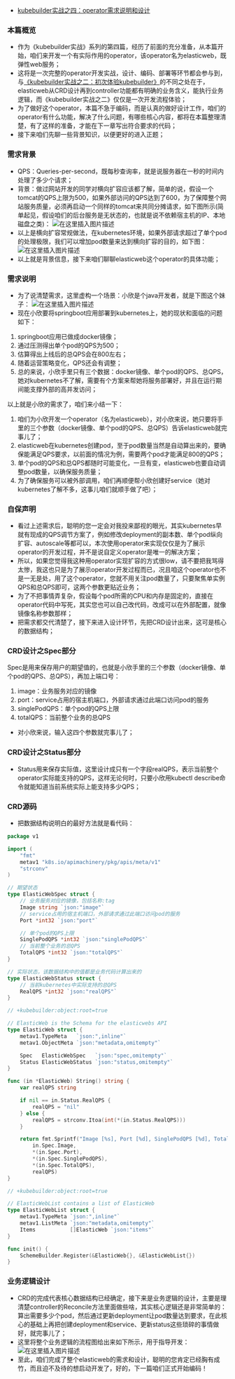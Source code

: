 - [kubebuilder实战之四：operator需求说明和设计](https://xinchen.blog.csdn.net/article/details/113822065)

### 本篇概览

- 作为《kubebuilder实战》系列的第四篇，经历了前面的充分准备，从本篇开始，咱们来开发一个有实际作用的operator，该operator名为elasticweb，既弹性web服务；
- 这将是一次完整的operator开发实战，设计、编码、部署等环节都会参与到，与[《kubebuilder实战之二：初次体验kubebuilder》](https://xinchen.blog.csdn.net/article/details/113089414)的不同之处在于，elasticweb从CRD设计再到controller功能都有明确的业务含义，能执行业务逻辑，而《kubebuilder实战之二》仅仅是一次开发流程体验；
- 为了做好这个operator，本篇不急于编码，而是认真的做好设计工作，咱们的operator有什么功能，解决了什么问题，有哪些核心内容，都将在本篇整理清楚，有了这样的准备，才能在下一章写出符合要求的代码；
- 接下来咱们先聊一些背景知识，以便更好的进入正题；

### 需求背景

- QPS：Queries-per-second，既每秒查询率，就是说服务器在一秒的时间内处理了多少个请求；
- 背景：做过网站开发的同学对横向扩容应该都了解，简单的说，假设一个tomcat的QPS上限为500，如果外部访问的QPS达到了600，为了保障整个网站服务质量，必须再启动一个同样的tomcat来共同分摊请求，如下图所示(简单起见，假设咱们的后台服务是无状态的，也就是说不依赖宿主机的IP、本地磁盘之类)：
   ![在这里插入图片描述](https://img-blog.csdnimg.cn/20210216102035880.png?x-oss-process=image/watermark,type_ZmFuZ3poZW5naGVpdGk,shadow_10,text_aHR0cHM6Ly9ibG9nLmNzZG4ubmV0L2JvbGluZ19jYXZhbHJ5,size_16,color_FFFFFF,t_70)
- 以上是横向扩容常规做法，在kubernetes环境，如果外部请求超过了单个pod的处理极限，我们可以增加pod数量来达到横向扩容的目的，如下图：
   ![在这里插入图片描述](https://img-blog.csdnimg.cn/20210216103158885.png?x-oss-process=image/watermark,type_ZmFuZ3poZW5naGVpdGk,shadow_10,text_aHR0cHM6Ly9ibG9nLmNzZG4ubmV0L2JvbGluZ19jYXZhbHJ5,size_16,color_FFFFFF,t_70)
- 以上就是背景信息，接下来咱们聊聊elasticweb这个operator的具体功能；

### 需求说明

- 为了说清楚需求，这里虚构一个场景：小欣是个java开发者，就是下图这个妹子：
   ![在这里插入图片描述](https://img-blog.csdnimg.cn/20210217171201581.jpeg?x-oss-process=image/watermark,type_ZmFuZ3poZW5naGVpdGk,shadow_10,text_aHR0cHM6Ly9ibG9nLmNzZG4ubmV0L2JvbGluZ19jYXZhbHJ5,size_16,color_FFFFFF,t_70)
- 现在小欣要将springboot应用部署到kubernetes上，她的现状和面临的问题如下：

1. springboot应用已做成docker镜像；
2. 通过压测得出单个pod的QPS为500；
3. 估算得出上线后的总QPS会在800左右；
4. 随着运营策略变化，QPS还会有调整；
5. 总的来说，小欣手里只有三个数据：docker镜像、单个pod的QPS、总QPS，她对kubernetes不了解，需要有个方案来帮她将服务部署好，并且在运行期间能支撑外部的高并发访问；

以上就是小欣的需求了，咱们来小结一下：

1. 咱们为小欣开发一个operator（名为elasticweb），对小欣来说，她只要将手里的三个参数（docker镜像、单个pod的QPS、总QPS）告诉elasticweb就完事儿了；
2. elasticweb在kubernetes创建pod，至于pod数量当然是自动算出来的，要确保能满足QPS要求，以前面的情况为例，需要两个pod才能满足800的QPS；
3. 单个pod的QPS和总QPS都随时可能变化，一旦有变，elasticweb也要自动调整pod数量，以确保服务质量；
4. 为了确保服务可以被外部调用，咱们再顺便帮小欣创建好service（她对kubernetes了解不多，这事儿咱们就顺手做了吧）；

### 自保声明

- 看过上述需求后，聪明的您一定会对我投来鄙视的眼光，其实kubernetes早就有现成的QPS调节方案了，例如修改deployment的副本数、单个pod纵向扩容、autoscale等都可以，本次使用operator来实现仅仅是为了展示operator的开发过程，并不是说自定义operator是唯一的解决方案；
- 所以，如果您觉得我这种用operator实现扩容的方式很low，请不要把我骂得太惨，我这也只是为了展示operator开发过程而已，况且咱这个operator也不是一无是处，用了这个operator，您就不用关注pod数量了，只要聚焦单实例QPS和总QPS即可，这两个参数更贴近业务；
- 为了不把事情弄复杂，假设每个pod所需的CPU和内存是固定的，直接在operator代码中写死，其实您也可以自己改代码，改成可以在外部配置，就像镜像名称参数那样；
- 把需求都交代清楚了，接下来进入设计环节，先把CRD设计出来，这可是核心的数据结构；

### CRD设计之Spec部分

Spec是用来保存用户的期望值的，也就是小欣手里的三个参数（docker镜像、单个pod的QPS、总QPS），再加上端口号：

1. image：业务服务对应的镜像
2. port：service占用的宿主机端口，外部请求通过此端口访问pod的服务
3. singlePodQPS：单个pod的QPS上限
4. totalQPS：当前整个业务的总QPS

- 对小欣来说，输入这四个参数就完事儿了；

### CRD设计之Status部分

- Status用来保存实际值，这里设计成只有一个字段realQPS，表示当前整个operator实际能支持的QPS，这样无论何时，只要小欣用kubectl describe命令就能知道当前系统实际上能支持多少QPS；

### CRD源码

- 把数据结构说明白的最好方法就是看代码：

```go
package v1

import (
	"fmt"
	metav1 "k8s.io/apimachinery/pkg/apis/meta/v1"
	"strconv"
)

// 期望状态
type ElasticWebSpec struct {
	// 业务服务对应的镜像，包括名称:tag
	Image string `json:"image"`
	// service占用的宿主机端口，外部请求通过此端口访问pod的服务
	Port *int32 `json:"port"`

	// 单个pod的QPS上限
	SinglePodQPS *int32 `json:"singlePodQPS"`
	// 当前整个业务的总QPS
	TotalQPS *int32 `json:"totalQPS"`
}

// 实际状态，该数据结构中的值都是业务代码计算出来的
type ElasticWebStatus struct {
	// 当前kubernetes中实际支持的总QPS
	RealQPS *int32 `json:"realQPS"`
}

// +kubebuilder:object:root=true

// ElasticWeb is the Schema for the elasticwebs API
type ElasticWeb struct {
	metav1.TypeMeta   `json:",inline"`
	metav1.ObjectMeta `json:"metadata,omitempty"`

	Spec   ElasticWebSpec   `json:"spec,omitempty"`
	Status ElasticWebStatus `json:"status,omitempty"`
}

func (in *ElasticWeb) String() string {
	var realQPS string

	if nil == in.Status.RealQPS {
		realQPS = "nil"
	} else {
		realQPS = strconv.Itoa(int(*(in.Status.RealQPS)))
	}

	return fmt.Sprintf("Image [%s], Port [%d], SinglePodQPS [%d], TotalQPS [%d], RealQPS [%s]",
		in.Spec.Image,
		*(in.Spec.Port),
		*(in.Spec.SinglePodQPS),
		*(in.Spec.TotalQPS),
		realQPS)
}

// +kubebuilder:object:root=true

// ElasticWebList contains a list of ElasticWeb
type ElasticWebList struct {
	metav1.TypeMeta `json:",inline"`
	metav1.ListMeta `json:"metadata,omitempty"`
	Items           []ElasticWeb `json:"items"`
}

func init() {
	SchemeBuilder.Register(&ElasticWeb{}, &ElasticWebList{})
}
```

### 业务逻辑设计

- CRD的完成代表核心数据结构已经确定，接下来是业务逻辑的设计，主要是理清楚controller的Reconcile方法里面做些啥，其实核心逻辑还是非常简单的：算出需要多少个pod，然后通过更新deployment让pod数量达到要求，在此核心的基础上再把创建deployment和service、更新status这些琐碎的事情做好，就完事儿了；
- 这里将整个业务逻辑的流程图给出来如下所示，用于指导开发：
   ![在这里插入图片描述](https://img-blog.csdnimg.cn/20210217173845501.png?x-oss-process=image/watermark,type_ZmFuZ3poZW5naGVpdGk,shadow_10,text_aHR0cHM6Ly9ibG9nLmNzZG4ubmV0L2JvbGluZ19jYXZhbHJ5,size_16,color_FFFFFF,t_70)
- 至此，咱们完成了整个elasticweb的需求和设计，聪明的您肯定已经胸有成竹，而且迫不及待的想启动开发了，好的，下一篇咱们正式开始编码！